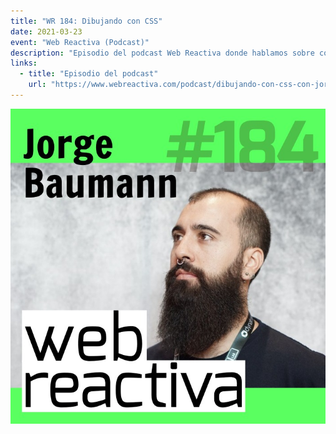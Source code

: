 ```yaml
---
title: "WR 184: Dibujando con CSS"
date: 2021-03-23
event: "Web Reactiva (Podcast)"
description: "Episodio del podcast Web Reactiva donde hablamos sobre cómo crear ilustraciones y arte utilizando CSS"
links:
  - title: "Episodio del podcast"
    url: "https://www.webreactiva.com/podcast/dibujando-con-css-con-jorge-baumann"
---
```


![Podcast Web Reactiva - Dibujando con CSS](../../assets/talks/web-reactiva-css.png)
